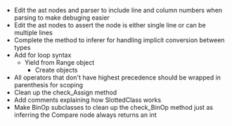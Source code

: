 - Edit the ast nodes and parser to include line and column numbers when parsing to make debuging easier
- Edit the ast nodes to assert the node is either single line or can be multiple lines
- Complete the method to inferer for handling implicit conversion between types 
- Add for loop syntax
  - Yield from Range object
    - Create objects 
- All operators that don't have highest precedence should be wrapped in parenthesis for scoping
- Clean up the check_Assign method
- Add comments explaining how SlottedClass works
- Make BinOp subclasses to clean up the check_BinOp method just as inferring the Compare node always 
  returns an int
